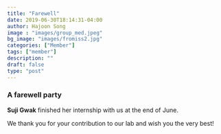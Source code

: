 ```yaml
---
title: "Farewell"
date: 2019-06-30T18:14:31-04:00
author: Hajoon Song
image : "images/group_med.jpeg"
bg_image: "images/fromiss2.jpg"
categories: ["Member"]
tags: ["member"]
description: ""
draft: false
type: "post"
---
```


### A farewell party

**Suji Gwak** finished her internship with us at the end of June.

We thank you for your contribution to our lab and wish you the very best!
